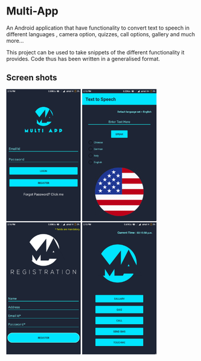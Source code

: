 # Multi-App
An Android application that have functionality to convert text to speech in different languages , camera option, quizzes, call options, gallery and much more...

This project can be used to take snippets of the different functionality it provides.
Code thus has been written in a generalised format.<br/>

<h2>Screen shots</h2>
<p><img src="screenshots/2.png" alt="Login Page" height="350px" />
<img src="screenshots/1.png" alt="TTS Multi-language" height="350px" />
<img src="screenshots/4.png" alt="Registration" height="350px" />
<img src="screenshots/3.png" alt="Main Page" height="350px" /></p>